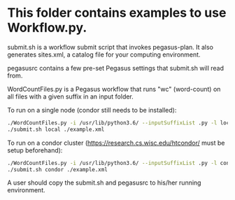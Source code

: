 # This folder contains examples to use Workflow.py.

submit.sh is a workflow submit script that invokes pegasus-plan. It also generates sites.xml, a catalog file for your computing environment.

pegasusrc contains a few pre-set Pegasus settings that submit.sh will read from.

WordCountFiles.py is a Pegasus workflow that runs "wc" (word-count) on all files with a given suffix in an input folder.

To run on a single node (condor still needs to be installed):
```bash
./WordCountFiles.py -i /usr/lib/python3.6/ --inputSuffixList .py -l local -o /tmp/count.python.code.xml
./submit.sh local ./example.xml
```

To run on a condor cluster (https://research.cs.wisc.edu/htcondor/ must be setup beforehand):

```bash
./WordCountFiles.py -i /usr/lib/python3.6/ --inputSuffixList .py -l condor -o /tmp/count.python.code.xml
./submit.sh condor ./example.xml
```


A user should copy the submit.sh and pegasusrc to his/her running environment.
